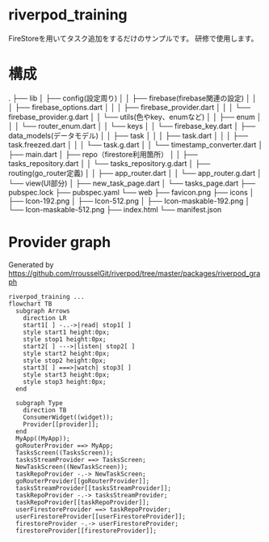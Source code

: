 # riverpod_training
FireStoreを用いてタスク追加をするだけのサンプルです。
研修で使用します。


# 構成
.
├── lib
│   ├── config(設定周り)
│   │   ├── firebase(firebase関連の設定)
│   │   │   ├── firebase_options.dart
│   │   │   ├── firebase_provider.dart
│   │   │   └── firebase_provider.g.dart
│   │   └── utils(色やkey、enumなど)
│   │       ├── enum
│   │       │   └── router_enum.dart
│   │       └── keys
│   │           └── firebase_key.dart
│   ├── data_models(データモデル)
│   │   ├── task
│   │   │   ├── task.dart
│   │   │   ├── task.freezed.dart
│   │   │   └── task.g.dart
│   │   └── timestamp_converter.dart
│   ├── main.dart
│   ├── repo（firestore利用箇所）
│   │   ├── tasks_repository.dart
│   │   └── tasks_repository.g.dart
│   ├── routing(go_router定義)
│   │   ├── app_router.dart
│   │   └── app_router.g.dart
│   └── view(UI部分)
│       ├── new_task_page.dart
│       └── tasks_page.dart
├── pubspec.lock
├── pubspec.yaml
└── web
    ├── favicon.png
    ├── icons
    │   ├── Icon-192.png
    │   ├── Icon-512.png
    │   ├── Icon-maskable-192.png
    │   └── Icon-maskable-512.png
    ├── index.html
    └── manifest.json



# Provider graph

Generated by https://github.com/rrousselGit/riverpod/tree/master/packages/riverpod_graph

```mermaid
riverpod_training ...
flowchart TB
  subgraph Arrows
    direction LR
    start1[ ] -..->|read| stop1[ ]
    style start1 height:0px;
    style stop1 height:0px;
    start2[ ] --->|listen| stop2[ ]
    style start2 height:0px;
    style stop2 height:0px; 
    start3[ ] ===>|watch| stop3[ ]
    style start3 height:0px;
    style stop3 height:0px; 
  end

  subgraph Type
    direction TB
    ConsumerWidget((widget));
    Provider[[provider]];
  end
  MyApp((MyApp));
  goRouterProvider ==> MyApp;
  TasksScreen((TasksScreen));
  tasksStreamProvider ==> TasksScreen;
  NewTaskScreen((NewTaskScreen));
  taskRepoProvider -.-> NewTaskScreen;
  goRouterProvider[[goRouterProvider]];
  tasksStreamProvider[[tasksStreamProvider]];
  taskRepoProvider -.-> tasksStreamProvider;
  taskRepoProvider[[taskRepoProvider]];
  userFirestoreProvider ==> taskRepoProvider;
  userFirestoreProvider[[userFirestoreProvider]];
  firestoreProvider -.-> userFirestoreProvider;
  firestoreProvider[[firestoreProvider]];

```